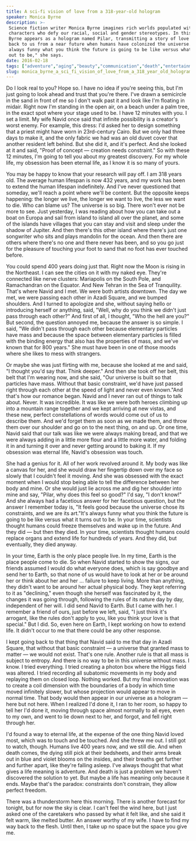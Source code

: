 ```yaml
---
title: A sci-fi vision of love from a 318-year-old hologram
speaker: Monica Byrne
description: >-
 Science fiction writer Monica Byrne imagines rich worlds populated with
 characters who defy our racial, social and gender stereotypes. In this performance,
 Byrne appears as a hologram named Pilar, transmitting a story of love and loss
 back to us from a near future when humans have colonized the universe. "It's
 always funny what you think the future is going to be like versus what it turns
 out to be," she says.
date: 2016-02-18
tags: ["adventure","aging","beauty","communication","death","entertainment","exploration","humanity","future","literature","identity","relationships","performance","space","storytelling","universe","visualizations","science-fiction"]
slug: monica_byrne_a_sci_fi_vision_of_love_from_a_318_year_old_hologram
---
```


Do I look real to you? Hope so. I have no idea if you're seeing this, but I'm just going
to look ahead and trust that you're there. I've drawn a semicircle in the sand in front of
me so I don't walk past it and look like I'm floating in midair. Right now I'm standing in
the open air, on a beach under a palm tree, in the exact spot where your stage used to be.
I have 12 minutes with you. I set a limit. My wife Navid once said that infinite
possibility is a creator's worst enemy. For example, this dress: I'd asked her to design
something that a priest might have worn in 23rd-century Cairo. But we only had three days
to make it, and the only fabric we had was an old duvet cover that another resident left
behind. But she did it, and it's perfect. And she looked at it and said, "Proof of concept
— creation needs constraint." So with these 12 minutes, I'm going to tell you about my
greatest discovery. For my whole life, my obsession has been eternal life, as I know it is
so many of yours.

You may be happy to know that your research will pay off. I am 318 years old. The average
human lifespan is now 432 years, and my work has been to extend the human lifespan
indefinitely. And I've never questioned that someday, we'll reach a point where we'll be
content. But the opposite keeps happening: the longer we live, the longer we want to live,
the less we want to die. Who can blame us? The universe is so big. There won't ever not be
more to see. Just yesterday, I was reading about how you can take out a boat on Europa and
sail from island to island all over the planet, and some of the islands have villages that
you can stay and visit and sleep under the shadow of Jupiter. And then there's this other
island where there's just one songwriter who sits and plays mandolin for the ocean. And
then there are others where there's no one and there never has been, and so you go just
for the pleasure of touching your foot to sand that no foot has ever touched
before.

You could spend 400 years doing just that. Right now the Moon is rising in the Northeast. I
can see the cities on it with my naked eye. They're connected like nerve clusters:
Mariapolis on the South Pole, and Ramachandran on the Equator. And New Tehran in the Sea
of Tranquility. That's where Navid and I met. We were both artists downtown. The day we
met, we were passing each other in Azadi Square, and we bumped shoulders. And I turned to
apologize and she, without saying hello or introducing herself or anything, said, "Well,
why do you think we didn't just pass through each other?" And first of all, I thought,
"Who the hell are you?" But second, the question annoyed me, because the answer is so
simple. I said, "We didn't pass through each other because elementary particles have mass
and because the space between elementary particles is filled with the binding energy that
also has the properties of mass, and we've known that for 800 years." She must have been
in one of those moods where she likes to mess with strangers.

Or maybe she was just flirting with me, because she looked at me and said, "I thought
you'd say that. Think deeper." And then she took off her belt, this belt that I'm wearing
now, and she said, "Our universe is built so that particles have mass. Without that basic
constraint, we'd have just passed right through each other at the speed of light and never
even known."And that's how our romance began. Navid and I never ran out of things to talk
about. Never. It was incredible. It was like we were both heroes climbing up into a
mountain range together and we kept arriving at new vistas, and these new, perfect
constellations of words would come out of us to describe them. And we'd forget them as
soon as we made them, and throw them over our shoulder and go on to the next thing, on and
up. Or one time, Navid said that our talk was like we were always making bread, and that
we were always adding in a little more flour and a little more water, and folding it in
and turning it over and never getting around to baking it. If my obsession was eternal
life, Navid's obsession was touch.

She had a genius for it. All of her work revolved around it. My body was like a canvas for
her, and she would draw her fingertip down over my face so slowly that I couldn't feel it
moving. And she was obsessed with the exact moment when I would stop being able to tell
the difference between her body and mine. Or she would just lie across me and dig her
shoulder into mine and say, "Pilar, why does this feel so good?" I'd say, "I don't know!"
And she always had a facetious answer for her facetious question, but the answer I
remember today is, "It feels good because the universe chose its constraints, and we are
its art."It's always funny what you think the future is going to be like versus what it
turns out to be. In your time, scientists thought humans could freeze themselves and wake
up in the future. And they did — but then they died. In your time, scientists thought
humans could replace organs and extend life for hundreds of years. And they did, but
eventually, they died anyway.

In your time, Earth is the only place people live. In my time, Earth is the place people
come to die. So when Navid started to show the signs, our friends assumed I would do what
everyone does, which is say goodbye and send her to Earth, so that none of us would have
to look at her or be around her or think about her and her ... failure to keep living.
More than anything, they didn't want to be around her actual physical body. They kept
referring to it as "declining," even though she herself was fascinated by it, the changes
it was going through, following the rules of its nature day by day, independent of her
will. I did send Navid to Earth. But I came with her. I remember a friend of ours, just
before we left, said, "I just think it's arrogant, like the rules don't apply to you, like
you think your love is that special." But I did. So, even here on Earth, I kept working on
how to extend life. It didn't occur to me that there could be any other
response.

I kept going back to that thing that Navid said to me that day in Azadi Square, that
without that basic constraint — a universe that granted mass to matter — we would not
exist. That's one rule. Another rule is that all mass is subject to entropy. And there is
no way to be in this universe without mass. I know. I tried everything. I tried creating a
photon box where the Higgs field was altered. I tried recording all subatomic movements in
my body and replaying them on closed loop. Nothing worked. But my final innovation was to
create a coil dimension with the boundaries of a body in which time moved infinitely
slower, but whose projection would appear to move in normal time. That body would then
appear in our universe as a hologram — here but not here. When I realized I'd done it, I
ran to her room, so happy to tell her I'd done it, moving through space almost normally to
all eyes, even to my own, and went to lie down next to her, and forgot, and fell right
through her.

I'd found a way to eternal life, at the expense of the one thing Navid loved most, which
was to touch and be touched. And she threw me out. I still got to watch, though. Humans
live 400 years now, and we still die. And when death comes, the dying still pick at their
bedsheets, and their arms break out in blue and violet blooms on the insides, and their
breaths get further and further apart, like they're falling asleep. I've always thought
that what gives a life meaning is adventure. And death is just a problem we haven't
discovered the solution to yet. But maybe a life has meaning only because it ends. Maybe
that's the paradox: constraints don't constrain, they allow perfect freedom.

There was a thunderstorm here this morning. There is another forecast for tonight, but for
now the sky is clear. I can't feel the wind here, but I just asked one of the caretakers
who passed by what it felt like, and she said it felt warm, like melted butter. An answer
worthy of my wife. I have to find my way back to the flesh. Until then, I take up no space
but the space you give me.

<!--
ad_duration=3.33
comment_count=123
event="TED2016"
external_start_time=0
has_talk_citation=1
intro_duration=11.82
is_subtitle_required="False"
is_talk_featured="True"
language="en"
language_swap="False"
native_language="en"
number_of_related_talks=6
number_of_speakers=1
number_of_subtitled_videos=23
number_of_tags=18
number_of_talk_download_languages=23
number_of_talk_more_resources=0
number_of_talk_recommendations=0
number_of_talks_take_actions=1
post_ad_duration=0.83
published_timestamp="2016-05-05 15:04:45"
recording_date="2016-02-18"
speaker_description="Author and playwright"
speaker_is_published=1
speaker_name="Monica Byrne"
talk_more_resources=[]
talk_name="A sci-fi vision of love from a 318-year-old hologram"
talks_tags=["adventure","aging","beauty","communication","death","entertainment","exploration","humanity","future","literature","identity","relationships","performance","space","storytelling","universe","visualizations","science-fiction"]
url_audio="https://download.ted.com/talks/MonicaByrne_2016.mp3?apikey=acme-roadrunner"
url_photo_speaker="https://pe.tedcdn.com/images/ted/e1b0c0716d1a608f1736e8f8a9c507b1e93ac7c6_254x191.jpg"
url_photo_talk="https://s3.amazonaws.com/talkstar-photos/uploads/246803ca-45f1-4c97-b13b-20a9cb67268d/MonicaByrne_2016-embed.jpg"
url_webpage="https://www.ted.com/talks/monica_byrne_a_sci_fi_vision_of_love_from_a_318_year_old_hologram"
video_type_name="TED Stage Talk"
-->